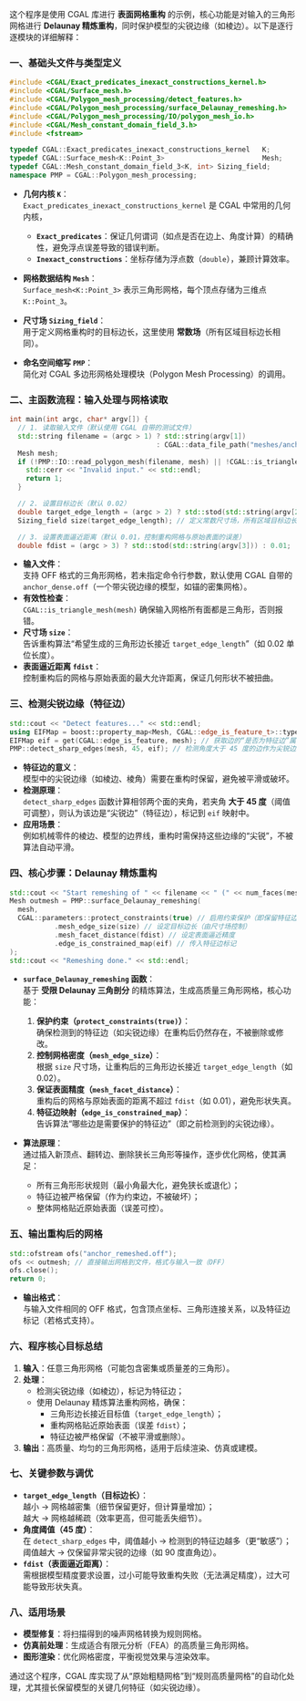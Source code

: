 
这个程序是使用 CGAL 库进行 **表面网格重构** 的示例，核心功能是对输入的三角形网格进行 **Delaunay 精炼重构**，同时保护模型的尖锐边缘（如棱边）。以下是逐行逐模块的详细解释：


### 一、基础头文件与类型定义
```cpp
#include <CGAL/Exact_predicates_inexact_constructions_kernel.h>
#include <CGAL/Surface_mesh.h>
#include <CGAL/Polygon_mesh_processing/detect_features.h>
#include <CGAL/Polygon_mesh_processing/surface_Delaunay_remeshing.h>
#include <CGAL/Polygon_mesh_processing/IO/polygon_mesh_io.h>
#include <CGAL/Mesh_constant_domain_field_3.h>
#include <fstream>

typedef CGAL::Exact_predicates_inexact_constructions_kernel   K;
typedef CGAL::Surface_mesh<K::Point_3>                        Mesh;
typedef CGAL::Mesh_constant_domain_field_3<K, int> Sizing_field;
namespace PMP = CGAL::Polygon_mesh_processing;
```
- **几何内核 `K`**：  
  `Exact_predicates_inexact_constructions_kernel` 是 CGAL 中常用的几何内核，  
  - **`Exact_predicates`**：保证几何谓词（如点是否在边上、角度计算）的精确性，避免浮点误差导致的错误判断。  
  - **`Inexact_constructions`**：坐标存储为浮点数（`double`），兼顾计算效率。  

- **网格数据结构 `Mesh`**：  
  `Surface_mesh<K::Point_3>` 表示三角形网格，每个顶点存储为三维点 `K::Point_3`。  

- **尺寸场 `Sizing_field`**：  
  用于定义网格重构时的目标边长，这里使用 **常数场**（所有区域目标边长相同）。  

- **命名空间缩写 `PMP`**：  
  简化对 CGAL 多边形网格处理模块（Polygon Mesh Processing）的调用。


### 二、主函数流程：输入处理与网格读取
```cpp
int main(int argc, char* argv[]) {
  // 1. 读取输入文件（默认使用 CGAL 自带的测试文件）
  std::string filename = (argc > 1) ? std::string(argv[1])
                                    : CGAL::data_file_path("meshes/anchor_dense.off");
  Mesh mesh;
  if (!PMP::IO::read_polygon_mesh(filename, mesh) || !CGAL::is_triangle_mesh(mesh)) {
    std::cerr << "Invalid input." << std::endl;
    return 1;
  }

  // 2. 设置目标边长（默认 0.02）
  double target_edge_length = (argc > 2) ? std::stod(std::string(argv[2])) : 0.02;
  Sizing_field size(target_edge_length); // 定义常数尺寸场，所有区域目标边长相同

  // 3. 设置表面逼近距离（默认 0.01，控制重构网格与原始表面的误差）
  double fdist = (argc > 3) ? std::stod(std::string(argv[3])) : 0.01;
```
- **输入文件**：  
  支持 OFF 格式的三角形网格，若未指定命令行参数，默认使用 CGAL 自带的 `anchor_dense.off`（一个带尖锐边缘的模型，如锚的密集网格）。  
- **有效性检查**：  
  `CGAL::is_triangle_mesh(mesh)` 确保输入网格所有面都是三角形，否则报错。  
- **尺寸场 `size`**：  
  告诉重构算法“希望生成的三角形边长接近 `target_edge_length`”（如 0.02 单位长度）。  
- **表面逼近距离 `fdist`**：  
  控制重构后的网格与原始表面的最大允许距离，保证几何形状不被扭曲。


### 三、检测尖锐边缘（特征边）
```cpp
std::cout << "Detect features..." << std::endl;
using EIFMap = boost::property_map<Mesh, CGAL::edge_is_feature_t>::type;
EIFMap eif = get(CGAL::edge_is_feature, mesh); // 获取边的“是否为特征边”属性
PMP::detect_sharp_edges(mesh, 45, eif); // 检测角度大于 45 度的边作为尖锐边缘
```
- **特征边的意义**：  
  模型中的尖锐边缘（如棱边、棱角）需要在重构时保留，避免被平滑或破坏。  
- **检测原理**：  
  `detect_sharp_edges` 函数计算相邻两个面的夹角，若夹角 **大于 45 度**（阈值可调整），则认为该边是“尖锐边”（特征边），标记到 `eif` 映射中。  
- **应用场景**：  
  例如机械零件的棱边、模型的边界线，重构时需保持这些边缘的“尖锐”，不被算法自动平滑。


### 四、核心步骤：Delaunay 精炼重构
```cpp
std::cout << "Start remeshing of " << filename << " (" << num_faces(mesh) << " faces)..." << std::endl;
Mesh outmesh = PMP::surface_Delaunay_remeshing(
  mesh,
  CGAL::parameters::protect_constraints(true) // 启用约束保护（即保留特征边）
           .mesh_edge_size(size) // 设定目标边长（由尺寸场控制）
           .mesh_facet_distance(fdist) // 设定表面逼近精度
           .edge_is_constrained_map(eif) // 传入特征边标记
);
std::cout << "Remeshing done." << std::endl;
```
- **`surface_Delaunay_remeshing` 函数**：  
  基于 **受限 Delaunay 三角剖分** 的精炼算法，生成高质量三角形网格，核心功能：  
  1. **保护约束（`protect_constraints(true)`）**：  
     确保检测到的特征边（如尖锐边缘）在重构后仍然存在，不被删除或修改。  
  2. **控制网格密度（`mesh_edge_size`）**：  
     根据 `size` 尺寸场，让重构后的三角形边长接近 `target_edge_length`（如 0.02）。  
  3. **保证表面精度（`mesh_facet_distance`）**：  
     重构后的网格与原始表面的距离不超过 `fdist`（如 0.01），避免形状失真。  
  4. **特征边映射（`edge_is_constrained_map`）**：  
     告诉算法“哪些边是需要保护的特征边”（即之前检测到的尖锐边缘）。  

- **算法原理**：  
  通过插入新顶点、翻转边、删除狭长三角形等操作，逐步优化网格，使其满足：  
  - 所有三角形形状规则（最小角最大化，避免狭长或退化）；  
  - 特征边被严格保留（作为约束边，不被破坏）；  
  - 整体网格贴近原始表面（误差可控）。


### 五、输出重构后的网格
```cpp
std::ofstream ofs("anchor_remeshed.off");
ofs << outmesh; // 直接输出网格到文件，格式与输入一致（OFF）
ofs.close();
return 0;
```
- **输出格式**：  
  与输入文件相同的 OFF 格式，包含顶点坐标、三角形连接关系，以及特征边标记（若格式支持）。  


### 六、程序核心目标总结
1. **输入**：任意三角形网格（可能包含密集或质量差的三角形）。  
2. **处理**：  
   - 检测尖锐边缘（如棱边），标记为特征边；  
   - 使用 Delaunay 精炼算法重构网格，确保：  
     - 三角形边长接近目标值（`target_edge_length`）；  
     - 重构网格贴近原始表面（误差 `fdist`）；  
     - 特征边被严格保留（不被平滑或删除）。  
3. **输出**：高质量、均匀的三角形网格，适用于后续渲染、仿真或建模。


### 七、关键参数与调优
- **`target_edge_length`（目标边长）**：  
  越小 → 网格越密集（细节保留更好，但计算量增加）；  
  越大 → 网格越稀疏（效率更高，但可能丢失细节）。  
- **角度阈值（45 度）**：  
  在 `detect_sharp_edges` 中，阈值越小 → 检测到的特征边越多（更“敏感”）；  
  阈值越大 → 仅保留非常尖锐的边缘（如 90 度直角边）。  
- **`fdist`（表面逼近距离）**：  
  需根据模型精度要求设置，过小可能导致重构失败（无法满足精度），过大可能导致形状失真。


### 八、适用场景
- **模型修复**：将扫描得到的噪声网格转换为规则网格。  
- **仿真前处理**：生成适合有限元分析（FEA）的高质量三角形网格。  
- **图形渲染**：优化网格密度，平衡视觉效果与渲染效率。  

通过这个程序，CGAL 库实现了从“原始粗糙网格”到“规则高质量网格”的自动化处理，尤其擅长保留模型的关键几何特征（如尖锐边缘）。